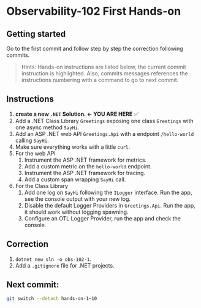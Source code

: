 # Observability-102 First Hands-on

## Getting started

Go to the first commit and follow step by step the correction following commits.

> Hints: Hands-on instructions are listed below, the current commit instruction is highlighted. Also, commits messages references the instructions numbering with a command to go to next commit.

## Instructions

1. **create a new `.NET` Solution. <- YOU ARE HERE** ✅
2. Add a .NET Class Library `Greetings` exposing one class `Greetings` with one async method `SayHi`.
3. Add an ASP .NET web API `Greetings.Api` with a endpoint `/hello-world` calling `SayHi`.
4. Make sure everything works with a little `curl`.
5. For the web API
    1. Instrument the ASP .NET framework for metrics.
    2. Add a custom metric on the `hello-world` endpoint.
    3. Instrument the ASP .NET framework for tracing.
    4. Add a custom span wrapping `SayHi` call.
6. For the Class Library
    1. Add one log on `SayHi` following the `ILogger` interface. Run the app, see the console output with your new log.
    2. Disable the default Logger Providers in `Greetings.Api`. Run the app, it should work without logging spawning.
    3. Configure an OTL Logger Provider, run the app and check the console.

## Correction

1. `dotnet new sln -o obs-102-1`.
2. Add a `.gitignore` file for .NET projects.

## **Next commit**:

```bash
git switch --detach hands-on-1~10
```
